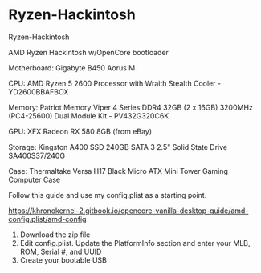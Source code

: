 # Ryzen-Hackintosh
Ryzen-Hackintosh

AMD Ryzen Hackintosh w/OpenCore bootloader

Motherboard: Gigabyte B450 Aorus M

CPU: AMD Ryzen 5 2600 Processor with Wraith Stealth Cooler - YD2600BBAFBOX

Memory: Patriot Memory Viper 4 Series DDR4 32GB (2 x 16GB) 3200MHz (PC4-25600) Dual Module Kit - PV432G320C6K

GPU: XFX Radeon RX 580 8GB (from eBay)

Storage: Kingston A400 SSD 240GB SATA 3 2.5" Solid State Drive SA400S37/240G

Case: Thermaltake Versa H17 Black Micro ATX Mini Tower Gaming Computer Case

Follow this guide and use my config.plist as a starting point.

https://khronokernel-2.gitbook.io/opencore-vanilla-desktop-guide/amd-config.plist/amd-config

1.  Download the zip file
2.  Edit config.plist.  Update the PlatformInfo section and enter your MLB, ROM, Serial #, and UUID
3.  Create your bootable USB
